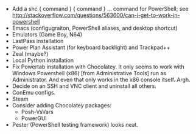 * Add a shc { command } { command } ... command for PowerShell; see http://stackoverflow.com/questions/563600/can-i-get-to-work-in-powershell
* Emacs (configugraiton, PowerShell aliases, and desktop shortcut)
* Emulators (Game Boy, N64)
* LastPass installation
* Power Plan Assistant (for keyboard backlight) and Trackpad++
* Zeal (maybe?)
* Local Python installation
* Fix Powertab installation with Chocolatey. It only seems to work with Windows Powershell (x86) [from Administrative Tools] run as Administrator. And even that only works in the x86 console itself. Argh.
* Decide on an SSH and VNC client and uninstall all others.
* ConEmu configs.
* Steam
* Consider adding Chocolatey packages:
    * Posh-VsVars
    * PowerGUI
* Pester (PowerShell testing framework) looks neat.
